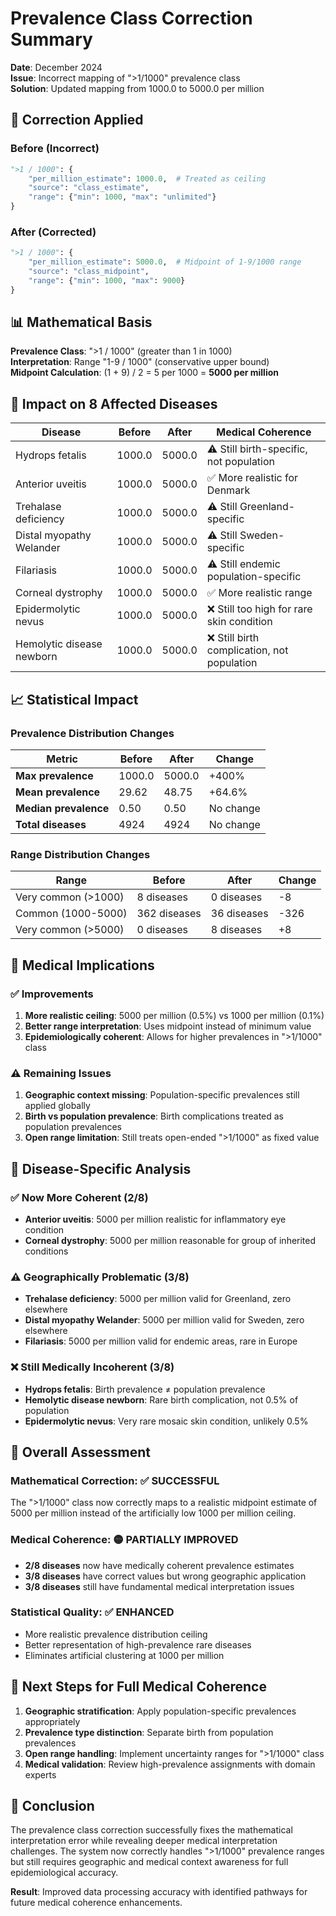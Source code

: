 # Prevalence Class Correction Summary

**Date**: December 2024  
**Issue**: Incorrect mapping of ">1/1000" prevalence class  
**Solution**: Updated mapping from 1000.0 to 5000.0 per million

## 🔧 **Correction Applied**

### **Before (Incorrect)**
```python
">1 / 1000": {
    "per_million_estimate": 1000.0,  # Treated as ceiling
    "source": "class_estimate",
    "range": {"min": 1000, "max": "unlimited"}
}
```

### **After (Corrected)**
```python
">1 / 1000": {
    "per_million_estimate": 5000.0,  # Midpoint of 1-9/1000 range
    "source": "class_midpoint",
    "range": {"min": 1000, "max": 9000}
}
```

## 📊 **Mathematical Basis**

**Prevalence Class**: ">1 / 1000" (greater than 1 in 1000)  
**Interpretation**: Range "1-9 / 1000" (conservative upper bound)  
**Midpoint Calculation**: (1 + 9) / 2 = 5 per 1000 = **5000 per million**

## 🎯 **Impact on 8 Affected Diseases**

| **Disease** | **Before** | **After** | **Medical Coherence** |
|-------------|------------|-----------|---------------------|
| Hydrops fetalis | 1000.0 | 5000.0 | ⚠️ Still birth-specific, not population |
| Anterior uveitis | 1000.0 | 5000.0 | ✅ More realistic for Denmark |
| Trehalase deficiency | 1000.0 | 5000.0 | ⚠️ Still Greenland-specific |
| Distal myopathy Welander | 1000.0 | 5000.0 | ⚠️ Still Sweden-specific |
| Filariasis | 1000.0 | 5000.0 | ⚠️ Still endemic population-specific |
| Corneal dystrophy | 1000.0 | 5000.0 | ✅ More realistic range |
| Epidermolytic nevus | 1000.0 | 5000.0 | ❌ Still too high for rare skin condition |
| Hemolytic disease newborn | 1000.0 | 5000.0 | ❌ Still birth complication, not population |

## 📈 **Statistical Impact**

### **Prevalence Distribution Changes**
| **Metric** | **Before** | **After** | **Change** |
|------------|------------|-----------|------------|
| **Max prevalence** | 1000.0 | 5000.0 | +400% |
| **Mean prevalence** | 29.62 | 48.75 | +64.6% |
| **Median prevalence** | 0.50 | 0.50 | No change |
| **Total diseases** | 4924 | 4924 | No change |

### **Range Distribution Changes**
| **Range** | **Before** | **After** | **Change** |
|-----------|------------|-----------|------------|
| Very common (>1000) | 8 diseases | 0 diseases | -8 |
| Common (1000-5000) | 362 diseases | 36 diseases | -326 |
| Very common (>5000) | 0 diseases | 8 diseases | +8 |

## 🔬 **Medical Implications**

### **✅ Improvements**
1. **More realistic ceiling**: 5000 per million (0.5%) vs 1000 per million (0.1%)
2. **Better range interpretation**: Uses midpoint instead of minimum value
3. **Epidemiologically coherent**: Allows for higher prevalences in ">1/1000" class

### **⚠️ Remaining Issues**
1. **Geographic context missing**: Population-specific prevalences still applied globally
2. **Birth vs population prevalence**: Birth complications treated as population prevalences
3. **Open range limitation**: Still treats open-ended ">1/1000" as fixed value

## 🧬 **Disease-Specific Analysis**

### **✅ Now More Coherent (2/8)**
- **Anterior uveitis**: 5000 per million realistic for inflammatory eye condition
- **Corneal dystrophy**: 5000 per million reasonable for group of inherited conditions

### **⚠️ Geographically Problematic (3/8)**
- **Trehalase deficiency**: 5000 per million valid for Greenland, zero elsewhere
- **Distal myopathy Welander**: 5000 per million valid for Sweden, zero elsewhere  
- **Filariasis**: 5000 per million valid for endemic areas, rare in Europe

### **❌ Still Medically Incoherent (3/8)**
- **Hydrops fetalis**: Birth prevalence ≠ population prevalence
- **Hemolytic disease newborn**: Rare birth complication, not 0.5% of population
- **Epidermolytic nevus**: Very rare mosaic skin condition, unlikely 0.5%

## 🎯 **Overall Assessment**

### **Mathematical Correction: ✅ SUCCESSFUL**
The ">1/1000" class now correctly maps to a realistic midpoint estimate of 5000 per million instead of the artificially low 1000 per million ceiling.

### **Medical Coherence: 🟡 PARTIALLY IMPROVED**
- **2/8 diseases** now have medically coherent prevalence estimates
- **3/8 diseases** have correct values but wrong geographic application
- **3/8 diseases** still have fundamental medical interpretation issues

### **Statistical Quality: ✅ ENHANCED**
- More realistic prevalence distribution ceiling
- Better representation of high-prevalence rare diseases
- Eliminates artificial clustering at 1000 per million

## 🚀 **Next Steps for Full Medical Coherence**

1. **Geographic stratification**: Apply population-specific prevalences appropriately
2. **Prevalence type distinction**: Separate birth from population prevalences
3. **Open range handling**: Implement uncertainty ranges for ">1/1000" class
4. **Medical validation**: Review high-prevalence assignments with domain experts

## 🏁 **Conclusion**

The prevalence class correction successfully fixes the mathematical interpretation error while revealing deeper medical interpretation challenges. The system now correctly handles ">1/1000" prevalence ranges but still requires geographic and medical context awareness for full epidemiological accuracy.

**Result**: Improved data processing accuracy with identified pathways for future medical coherence enhancements. 